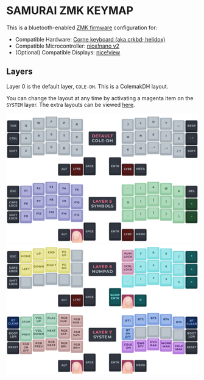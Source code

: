 # SAMURAI ZMK KEYMAP

This is a bluetooth-enabled [ZMK firmware](https://zmk.dev/) configuration for:
 - Compatible Hardware: [Corne keyboard (aka crkbd; helidox)](https://github.com/foostan/crkbd)
 - Compatible Microcontroller: [nice!nano v2](https://nicekeyboards.com/nice-view/)
 - (Optional) Compatible Displays: [nice!view](https://nicekeyboards.com/nice-view/)

## Layers
Layer 0 is the default layer, `COLE-DH`. This is a ColemakDH layout.

You can change the layout at any time by activating a magenta item on the `SYSTEM` layer. The extra layouts can be viewed [here](LAYOUTS.md).

![Layer 0](/visual/v3/LAYER0.png)
![Layer 5](/visual/v3/LAYER5.png)
![Layer 6](/visual/v3/LAYER6.png)
![Layer 7](/visual/v3/LAYER7.png)
